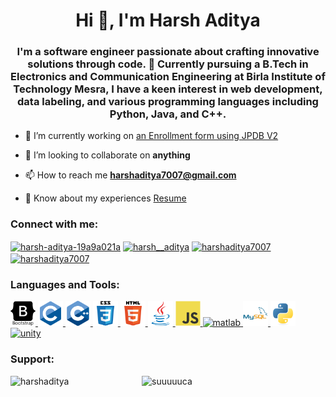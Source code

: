 <h1 align="center">Hi 👋, I'm Harsh Aditya</h1>
<h3 align="center">I'm a software engineer passionate about crafting innovative solutions through code. 🚀 Currently pursuing a B.Tech in Electronics and Communication Engineering at Birla Institute of Technology Mesra, I have a keen interest in web development, data labeling, and various programming languages including Python, Java, and C++.</h3>

- 🔭 I’m currently working on [an Enrollment form using JPDB V2](https://github.com/harshaditya7007/StudentDB/)

- 👯 I’m looking to collaborate on **anything**

- 📫 How to reach me **harshaditya7007@gmail.com**

- 📄 Know about my experiences [Resume](https://drive.google.com/file/d/1oUWDGr28B6PY22g0droM4-C_it3Zuw-W/view?usp=sharing)

<h3 align="left">Connect with me:</h3>
<p align="left">
<a href="https://linkedin.com/in/harsh-aditya-19a9a021a" target="blank"><img align="center" src="https://raw.githubusercontent.com/rahuldkjain/github-profile-readme-generator/master/src/images/icons/Social/linked-in-alt.svg" alt="harsh-aditya-19a9a021a" height="30" width="40" /></a>
<a href="https://instagram.com/harsh__aditya" target="blank"><img align="center" src="https://raw.githubusercontent.com/rahuldkjain/github-profile-readme-generator/master/src/images/icons/Social/instagram.svg" alt="harsh__aditya" height="30" width="40" /></a>
<a href="https://www.hackerrank.com/harshaditya7007" target="blank"><img align="center" src="https://raw.githubusercontent.com/rahuldkjain/github-profile-readme-generator/master/src/images/icons/Social/hackerrank.svg" alt="harshaditya7007" height="30" width="40" /></a>
<a href="https://www.leetcode.com/harshaditya7007" target="blank"><img align="center" src="https://raw.githubusercontent.com/rahuldkjain/github-profile-readme-generator/master/src/images/icons/Social/leet-code.svg" alt="harshaditya7007" height="30" width="40" /></a>
</p>

<h3 align="left">Languages and Tools:</h3>
<p align="left"> <a href="https://getbootstrap.com" target="_blank" rel="noreferrer"> <img src="https://raw.githubusercontent.com/devicons/devicon/master/icons/bootstrap/bootstrap-plain-wordmark.svg" alt="bootstrap" width="40" height="40"/> </a> <a href="https://www.cprogramming.com/" target="_blank" rel="noreferrer"> <img src="https://raw.githubusercontent.com/devicons/devicon/master/icons/c/c-original.svg" alt="c" width="40" height="40"/> </a> <a href="https://www.w3schools.com/cpp/" target="_blank" rel="noreferrer"> <img src="https://raw.githubusercontent.com/devicons/devicon/master/icons/cplusplus/cplusplus-original.svg" alt="cplusplus" width="40" height="40"/> </a> <a href="https://www.w3schools.com/css/" target="_blank" rel="noreferrer"> <img src="https://raw.githubusercontent.com/devicons/devicon/master/icons/css3/css3-original-wordmark.svg" alt="css3" width="40" height="40"/> </a> <a href="https://www.w3.org/html/" target="_blank" rel="noreferrer"> <img src="https://raw.githubusercontent.com/devicons/devicon/master/icons/html5/html5-original-wordmark.svg" alt="html5" width="40" height="40"/> </a> <a href="https://www.java.com" target="_blank" rel="noreferrer"> <img src="https://raw.githubusercontent.com/devicons/devicon/master/icons/java/java-original.svg" alt="java" width="40" height="40"/> </a> <a href="https://developer.mozilla.org/en-US/docs/Web/JavaScript" target="_blank" rel="noreferrer"> <img src="https://raw.githubusercontent.com/devicons/devicon/master/icons/javascript/javascript-original.svg" alt="javascript" width="40" height="40"/> </a> <a href="https://www.mathworks.com/" target="_blank" rel="noreferrer"> <img src="https://upload.wikimedia.org/wikipedia/commons/2/21/Matlab_Logo.png" alt="matlab" width="40" height="40"/> </a> <a href="https://www.mysql.com/" target="_blank" rel="noreferrer"> <img src="https://raw.githubusercontent.com/devicons/devicon/master/icons/mysql/mysql-original-wordmark.svg" alt="mysql" width="40" height="40"/> </a> <a href="https://www.python.org" target="_blank" rel="noreferrer"> <img src="https://raw.githubusercontent.com/devicons/devicon/master/icons/python/python-original.svg" alt="python" width="40" height="40"/> </a> <a href="https://unity.com/" target="_blank" rel="noreferrer"> <img src="https://www.vectorlogo.zone/logos/unity3d/unity3d-icon.svg" alt="unity" width="40" height="40"/> </a> </p>

<h3 align="left">Support:</h3>
<p><a href="https://www.buymeacoffee.com/harshaditya"> <img align="left" src="https://cdn.buymeacoffee.com/buttons/v2/default-yellow.png" height="50" width="210" alt="harshaditya" /></a><a href="https://ko-fi.com/suuuuuca"> <img align="left" src="https://cdn.ko-fi.com/cdn/kofi3.png?v=3" height="50" width="210" alt="suuuuuca" /></a></p><br><br>
